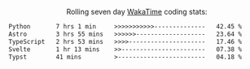 <p align="center">Rolling seven day <a href="https://wakatime.com/@syrkis"/>WakaTime</a> coding stats:</p>
<!--START_SECTION:waka-->

```txt
Python       7 hrs 1 min     >>>>>>>>>>>--------------   42.45 %
Astro        3 hrs 55 mins   >>>>>>-------------------   23.64 %
TypeScript   2 hrs 53 mins   >>>>---------------------   17.46 %
Svelte       1 hr 13 mins    >>-----------------------   07.38 %
Typst        41 mins         >------------------------   04.18 %
```

<!--END_SECTION:waka-->
